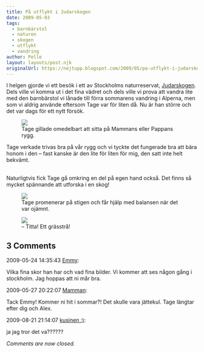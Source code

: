 ```yaml
---
title: På utflykt i Judarskogen
date: 2009-05-03
tags: 
  - barnbärstol
  - naturen
  - skogen
  - utflykt
  - vandring	
author: Pelle
layout: layouts/post.njk
originalUrl: https://nejtupp.blogspot.com/2009/05/pa-utflykt-i-judarskogen.html
---
```


I helgen gjorde vi ett besök i ett av Stockholms naturreservat, [Judarskogen](http://www.ab.lst.se/templates/InformationPage____9965.asp). Dels ville vi komma ut i det fina vädret och dels ville vi prova att vandra lite med den barnbärstol vi lånade till förra sommarens vandring i Alperna, men som vi aldrig använde eftersom Tage var för liten då. Nu är han större och det var dags för ett nytt försök.

<figure>
	<img src="../../../img/2009/05/_MG_2483_1024pix.jpg">
	<figcaption>Tage gillade omedelbart att sitta på Mammans eller Pappans rygg.</figcaption>
</figure>

Tage verkade trivas bra på vår rygg och vi tyckte det fungerade bra att bära honom i den – fast kanske är den lite för liten för mig, den satt inte helt bekvämt.
<br><br>

Naturligtvis fick Tage gå omkring en del på egen hand också. Det finns så mycket spännande att utforska i en skog!

<figure>
	<img src="../../../img/2009/05/_MG_2462_1024pix.jpg">
	<figcaption>Tage promenerar på stigen och får hjälp med balansen när det var ojämnt.</figcaption>
</figure>

<figure>
	<img src="../../../img/2009/05/_MG_2456_1024pix.jpg">
	<figcaption>– Titta! Ett grässtrå!</figcaption>
</figure>

<div class="comments">
	<div class="comments-header"><h2>3 Comments</h2></div>
	<div class="comments-body">
			<div class="comment" id="comment-4757770822152343388">
				<p class="comment-header">
					<date datetime="2009-05-24T14:35:43.280+02:00">2009-05-24 14:35:43</date> 
					<a href="undefined" rel="nofollow">Emmy</a>:
				</p>
				<div class="comment-content"><p>Vilka fina skor han har och vad fina bilder. Vi kommer att ses någon gång i stockholm. Jag hoppas att ni mår bra.</p></div>
				<div class="comment-footer"></div>
			</div>
			<div class="comment" id="comment-8300186292647863101">
				<p class="comment-header">
					<date datetime="2009-05-27T20:22:07.196+02:00">2009-05-27 20:22:07</date> 
					<a href="https://www.blogger.com/profile/15863123892860534613" rel="nofollow">Mamman</a>:
				</p>
				<div class="comment-content"><p>Tack Emmy! Kommer ni hit i sommar?! Det skulle vara jättekul. Tage längtar efter dig och Alex.</p></div>
				<div class="comment-footer"></div>
			</div>
			<div class="comment" id="comment-3777337201446258841">
				<p class="comment-header">
					<date datetime="2009-08-21T21:14:07.549+02:00">2009-08-21 21:14:07</date> 
					<a href="undefined" rel="nofollow">kusinen :)</a>:
				</p>
				<div class="comment-content"><p>ja jag tror det va??????</p></div>
				<div class="comment-footer"></div>
			</div></div>
	<p class="comments-footer"><em>Comments are now closed.</em></p>
</div>